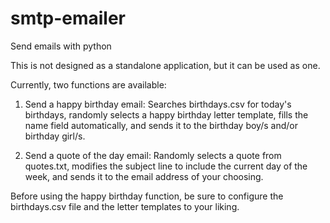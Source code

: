 # smtp-emailer
Send emails with python

This is not designed as a standalone application, but it can be used as one.

Currently, two functions are available:

  1)  Send a happy birthday email:
    Searches birthdays.csv for today's birthdays, randomly selects a happy birthday letter template, fills
    the name field automatically, and sends it to the birthday boy/s and/or birthday girl/s.
    
  2)  Send a quote of the day email:
    Randomly selects a quote from quotes.txt, modifies the subject line to include the current day of the week,
    and sends it to the email address of your choosing.
    
Before using the happy birthday function, be sure to configure the birthdays.csv file and the letter templates
to your liking.
    
